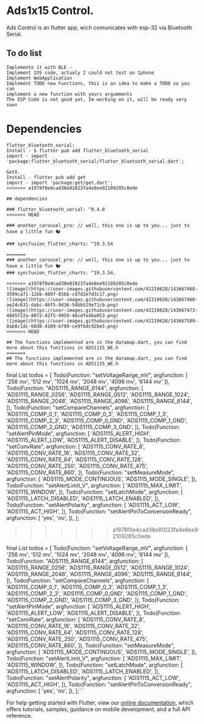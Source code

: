 
# Ads1x15 Control.

Ads Control is an flutter app, wich comunicates with esp-32 via Bluetooth Serial.

## To do list
```
Implemento it with BLE -
Implement IOS code, actualy I could not test on Iphone
Implement WebApplication
Implement TODO new Functions, this is an idea to make a TODO so you can 
implement a new function with yours argumments
The ESP Code is not good yet, Im working on it, will be ready very soon
```
# Dependencies 
``` 
flutter_bluetooth_serial: 
Install - $ flutter pub add flutter_bluetooth_serial
import - import 'package:flutter_bluetooth_serial/flutter_bluetooth_serial.dart';

GetX.
Install - flutter pub add get
import - import 'package:get/get.dart';
>>>>>>> a1978f0e4cad38e81023fa4e8ee92109285c0ede

## dependencies

### flutter_bluetooth_serial: ^0.4.0
<<<<<<< HEAD

### another_carousel_pro: // well, this one is up to you... just to have a little fun 🐿️

### syncfusion_flutter_charts: ^19.3.54

=======
### another_carousel_pro: // well, this one is up to you... just to have a little fun 🐿️
### syncfusion_flutter_charts: ^19.3.54.
 
>>>>>>> a1978f0e4cad38e81023fa4e8ee92109285c0ede
![image](https://user-images.githubusercontent.com/42210628/143667468-3599ca71-126b-489f-85bb-cd7d2e7d3c17.png)
![image](https://user-images.githubusercontent.com/42210628/143667460-ae24c631-dabc-46f5-9d36-54bb519e71cb.png)
![image](https://user-images.githubusercontent.com/42210628/143667473-4665f22a-8072-42f5-9959-46cdfe4ba053.png)
![image](https://user-images.githubusercontent.com/42210628/143667509-0ab8c1dc-60d8-4109-bf99-ce9f6dc92be5.png)
<<<<<<< HEAD

## The functions implemented are in the datamap.dart, you can find more about this functions in ADS1115_WE.h
=======
## The functions implemented are in the datamap.dart, you can find more about this functions in ADS1115_WE.h
```
final List<Todo> todos = [
  Todo(Function: "setVoltageRange_mV", argfunction: <String>[
    '256 mv',
    '512 mv',
    '1024 mv',
    '2048 mv',
    '4096 mv',
    '6144 mv'
  ]),
  Todo(Function: "ADS1115_RANGE_6144", argfunction: <String>[
    'ADS1115_RANGE_0256',
    'ADS1115_RANGE_0512',
    'ADS1115_RANGE_1024',
    'ADS1115_RANGE_2048',
    'ADS1115_RANGE_4096',
    'ADS1115_RANGE_6144',
  ]),
  Todo(Function: "setCompareChannels", argfunction: <String>[
    'ADS1115_COMP_0_1',
    'ADS1115_COMP_0_3',
    'ADS1115_COMP_1_3',
    'ADS1115_COMP_2_3',
    'ADS1115_COMP_0_GND',
    'ADS1115_COMP_1_GND',
    'ADS1115_COMP_2_GND',
    'ADS1115_COMP_3_GND',
  ]),
  Todo(Function: "setAlertPinMode", argfunction: <String>[
    'ADS1115_ALERT_HIGH',
    'ADS1115_ALERT_LOW',
    'ADS1115_ALERT_DISABLE',
  ]),
  Todo(Function: "setConvRate", argfunction: <String>[
    'ADS1115_CONV_RATE_8',
    'ADS1115_CONV_RATE_16',
    'ADS1115_CONV_RATE_32',
    'ADS1115_CONV_RATE_64',
    'ADS1115_CONV_RATE_128',
    'ADS1115_CONV_RATE_250',
    'ADS1115_CONV_RATE_475',
    'ADS1115_CONV_RATE_860',
  ]),
  Todo(Function: "setMeasureMode", argfunction: <String>[
    'ADS1115_MODE_CONTINUOUS',
    'ADS1115_MODE_SINGLE',
  ]),
  Todo(Function: "setAlertLimit_V", argfunction: <String>[
    'ADS1115_MAX_LIMIT',
    'ADS1115_WINDOW',
  ]),
  Todo(Function: "setLatchMode", argfunction: <String>[
    'ADS1115_LATCH_DISABLED',
    'ADS1115_LATCH_ENABLED',
  ]),
  Todo(Function: "setAlertPolarity", argfunction: <String>[
    'ADS1115_ACT_LOW',
    'ADS1115_ACT_HIGH',
  ]),
  Todo(Function: "setAlertPinToConversionReady", argfunction: <String>[
    'yes',
    'no',
  ]),
];
>>>>>>> a1978f0e4cad38e81023fa4e8ee92109285c0ede

final List<Todo> todos = [
  Todo(Function: "setVoltageRange_mV", argfunction: <String>[
    '256 mv',
    '512 mv',
    '1024 mv',
    '2048 mv',
    '4096 mv',
    '6144 mv'
  ]),
  Todo(Function: "ADS1115_RANGE_6144", argfunction: <String>[
    'ADS1115_RANGE_0256',
    'ADS1115_RANGE_0512',
    'ADS1115_RANGE_1024',
    'ADS1115_RANGE_2048',
    'ADS1115_RANGE_4096',
    'ADS1115_RANGE_6144',
  ]),
  Todo(Function: "setCompareChannels", argfunction: <String>[
    'ADS1115_COMP_0_1',
    'ADS1115_COMP_0_3',
    'ADS1115_COMP_1_3',
    'ADS1115_COMP_2_3',
    'ADS1115_COMP_0_GND',
    'ADS1115_COMP_1_GND',
    'ADS1115_COMP_2_GND',
    'ADS1115_COMP_3_GND',
  ]),
  Todo(Function: "setAlertPinMode", argfunction: <String>[
    'ADS1115_ALERT_HIGH',
    'ADS1115_ALERT_LOW',
    'ADS1115_ALERT_DISABLE',
  ]),
  Todo(Function: "setConvRate", argfunction: <String>[
    'ADS1115_CONV_RATE_8',
    'ADS1115_CONV_RATE_16',
    'ADS1115_CONV_RATE_32',
    'ADS1115_CONV_RATE_64',
    'ADS1115_CONV_RATE_128',
    'ADS1115_CONV_RATE_250',
    'ADS1115_CONV_RATE_475',
    'ADS1115_CONV_RATE_860',
  ]),
  Todo(Function: "setMeasureMode", argfunction: <String>[
    'ADS1115_MODE_CONTINUOUS',
    'ADS1115_MODE_SINGLE',
  ]),
  Todo(Function: "setAlertLimit_V", argfunction: <String>[
    'ADS1115_MAX_LIMIT',
    'ADS1115_WINDOW',
  ]),
  Todo(Function: "setLatchMode", argfunction: <String>[
    'ADS1115_LATCH_DISABLED',
    'ADS1115_LATCH_ENABLED',
  ]),
  Todo(Function: "setAlertPolarity", argfunction: <String>[
    'ADS1115_ACT_LOW',
    'ADS1115_ACT_HIGH',
  ]),
  Todo(Function: "setAlertPinToConversionReady", argfunction: <String>[
    'yes',
    'no',
  ]),
];```

For help getting started with Flutter, view our
[online documentation](https://flutter.dev/docs), which offers tutorials,
samples, guidance on mobile development, and a full API reference.
